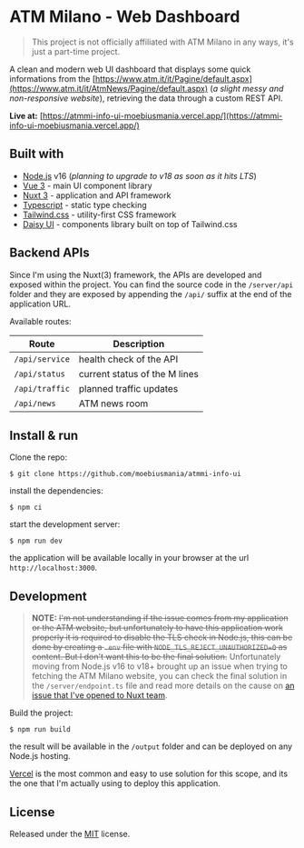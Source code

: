 # ATM Milano - Web Dashboard

> This project is not officially affiliated with ATM Milano in any ways, it's just a part-time project.

A clean and modern web UI dashboard that displays some quick informations from the [https://www.atm.it/it/Pagine/default.aspx](https://www.atm.it/it/AtmNews/Pagine/default.aspx) (_a slight messy and non-responsive website_), retrieving the data through a custom REST API.

**Live at:** [https://atmmi-info-ui-moebiusmania.vercel.app/](https://atmmi-info-ui-moebiusmania.vercel.app/)

## Built with

- [Node.js](https://nodejs.org/) v16 (_planning to upgrade to v18 as soon as it hits LTS_)
- [Vue 3](https://vuejs.org/) - main UI component library
- [Nuxt 3](https://v3.nuxtjs.org/) - application and API framework
- [Typescript](https://www.typescriptlang.org/) - static type checking
- [Tailwind.css](https://tailwindcss.com/) - utility-first CSS framework
- [Daisy UI](https://daisyui.com/) - components library built on top of Tailwind.css

## Backend APIs

Since I'm using the Nuxt(3) framework, the APIs are developed and exposed within the project. You can find the source code in the `/server/api` folder and they are exposed by appending the `/api/` suffix at the end of the application URL.

Available routes:

| **Route**      | **Description**               |
| -------------- | ----------------------------- |
| `/api/service` | health check of the API       |
| `/api/status`  | current status of the M lines |
| `/api/traffic` | planned traffic updates       |
| `/api/news`    | ATM news room                 |

## Install & run

Clone the repo:

```
$ git clone https://github.com/moebiusmania/atmmi-info-ui
```

install the dependencies:

```
$ npm ci
```

start the development server:

```
$ npm run dev
```

the application will be available locally in your browser at the url `http://localhost:3000`.

## Development

> **NOTE:** ~~I'm not understanding if the issue comes from my application or the ATM website, but unfortunately to have this application work properly it is required to disable the TLS check in Node.js, this can be done by creating a `.env` file with `NODE_TLS_REJECT_UNAUTHORIZED=0` as content. But I don't want this to be the final solution.~~ Unfortunately moving from Node.js v16 to v18+ brought up an issue when trying to fetching the ATM Milano website, you can check the final solution in the `/server/endpoint.ts` file and read more details on the cause on [an issue that I've opened to Nuxt team](https://github.com/nuxt/nuxt/issues/21609).

Build the project:

```
$ npm run build
```

the result will be available in the `/output` folder and can be deployed on any Node.js hosting.

[Vercel](https://vercel.com/) is the most common and easy to use solution for this scope, and its the one that I'm actually using to deploy this application.

## License

Released under the [MIT](LICENSE) license.
